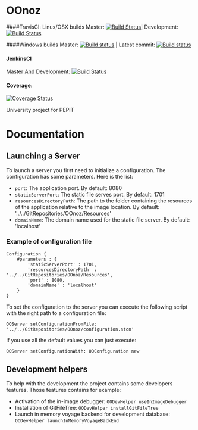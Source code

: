 # OOnoz


####TravisCI: Linux/OSX builds
Master: [![Build Status](https://travis-ci.org/LeCoinEnBande/OOnoz.svg?branch=master)](https://travis-ci.org/LeCoinEnBande/OOnoz)| Development: [![Build Status](https://travis-ci.org/LeCoinEnBande/OOnoz.svg?branch=development)](https://travis-ci.org/LeCoinEnBande/OOnoz)

####Windows builds
Master: [![Build status](https://ci.appveyor.com/api/projects/status/bjheqaf3kvxfjk8w/branch/master?svg=true)](https://ci.appveyor.com/project/jecisc/OOnoz/branch/master) | Latest commit: [![Build status](https://ci.appveyor.com/api/projects/status/bjheqaf3kvxfjk8w?svg=true)](https://ci.appveyor.com/project/jecisc/OOnoz)

#### JenkinsCI
Master And Development: [![Build Status](https://ci.inria.fr/pharo-contribution/buildStatus/icon?job=OOnoz)](https://ci.inria.fr/pharo-contribution/job/OOnoz/)

#### Coverage: 
[![Coverage Status](https://coveralls.io/repos/github/LeCoinEnBande/OOnoz/badge.svg?branch=master)](https://coveralls.io/github/LeCoinEnBande/OOnoz?branch=master)


University project for PEPIT

# Documentation

## Launching a Server

To launch a server you first need to initialize a configuration. The configuration has some parameters. Here is the list:

- `port`: The application port. By default: 8080
- `staticServerPort`: The static file serves port. By default: 1701
- `resourcesDirectoryPath`: The path to the folder containing the resources of the application relative to the image location. By default: '../../GitRepositories/OOnoz/Resources'
- `domainName`: The domain name used for the static file server. By default: 'localhost'

### Example of configuration file

    Configuration {
    	#parameters : {
    		'staticServerPort' : 1701,
    		'resourcesDirectoryPath' : '../../GitRepositories/OOnoz/Resources',
    		'port' : 8080,
    		'domainName' : 'localhost'
    	}
    }
    
To set the configuration to the server you can execute the following script with the right path to a configuration file:

    OOServer setConfigurationFromFile: '../../GitRepositories/OOnoz/configuration.ston'
    
If you use all the default values you can just execute:

    OOServer setConfigurationWith: OOConfiguration new
    
## Development helpers

To help with the development the project contains some developers features.
Those features contains for example:

* Activation of the in-image debugger: `OODevHelper useInImageDebugger`
* Installation of GitFileTree: `OODevHelper installGitFileTree`
* Launch in memory voyage backend for development database: `OODevHelper launchInMemoryVoyageBackEnd`
    
